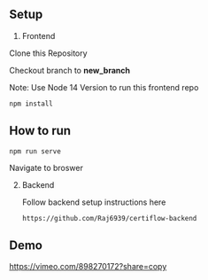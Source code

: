 ## Setup

1. Frontend

Clone this Repository

Checkout branch to **new_branch**

Note: Use Node 14 Version to run this frontend repo

```npm install```

## How to run

```npm run serve```

Navigate to broswer


2. Backend

   Follow backend setup instructions here

   ```https://github.com/Raj6939/certiflow-backend```
   
## Demo

https://vimeo.com/898270172?share=copy

